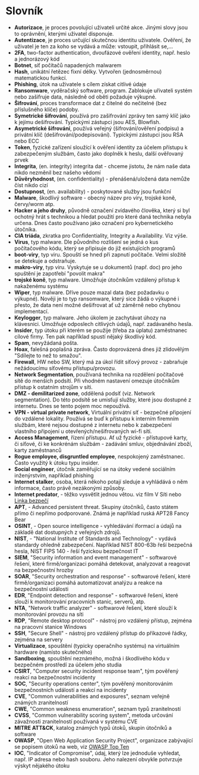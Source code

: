 # Slovník

* **Autorizace**, je proces povolující uživateli určité akce. Jinými slovy jsou to oprávnění, kterými uživatel disponuje.
* **Autentizace**, je proces určující skutečnou identitu uživatele. Ověření, že uživatel je ten za koho se vydává a může: vstoupit, přihlásit se,...
* **2FA**, two-factor authentication, dvoufázové ověření identity, např. heslo a jednorázový kód
* **Botnet**, síť počítačů napadených malwarem
* **Hash**, unikátní řetězec fixní délky. Vytvořen (jednosměrnou) matematickou funkcí.
* **Phishing**, útok na uživatele s cílem získat citlivé údaje
* **Ransomware**, vyděračský software, program. Zablokuje uřivateli systém nebo zašifruje data, následně od oběti požaduje výkupné.
* **Šifrování**, proces transformace dat z čitelné do nečitelné (bez příslušného klíče) podoby.
* **Symetrické šifrování**, používá pro zašifrování zprávy ten samý klíč jako k jejímu dešifrování. Typickými zástupci jsou AES, Blowfish.
* **Asymetrické šifrování**, používá veřejný (šifrování/ověření podpisu) a privátní klíč (dešifrování/podepisování). Typickými zástupci jsou RSA nebo ECC
* **Token**, fyzické zařízení sloužící k ověření identity za účelem přístupu k zabezpečeným službám, často jako doplněk k heslu, další ověřovaný prvek
* **Integrita**, (en. integrity) integrita dat - chceme jistotu, že nám naše data nikdo nezměnil bez našeho vědomí
* **Důvěryhodnost**, (en. confidentiality) - přenášená/uložená data nemůže číst nikdo cizí
* **Dostupnost**, (en. availability) - poskytované služby jsou funkční
* **Malware**, škodlivý software - obecný název pro viry, trojské koně, červy/worm atp.
* **Hacker a jeho druhy**, původně označení zvídavého člověka, který si byl ochotný hrát s technikou a hledat použití pro které daná technika nebyla určena. Dnes často používano jako označení pro kybernetického útočníka.
* **CIA triáda**, zkratka pro Confidentiality, Integrity a Availability. Viz výše.
* **Virus**, typ malware. Dle původního rozlišení se jedná o kus počítačového kódu, který se připisuje do již existujících programů
* **boot-viry**, typ viru. Spouští se hned při zapnutí počítače. Velmi složitě se detekuje a odstraňuje.
* **makro-viry**, typ viru. Vyskytuje se u dokumentů (např. doc) pro jeho spuštění je zapotřebí "povolit makra"
* **trojské koně**, typ malware. Umožňuje útočníkům vzdálený přístup k nakaženému systému 
* **Wiper**, typ malware. Dříve pouze mazal data (bez požadavku o výkupné). Nověji je to typ ransomware, který sice žádá o výkupné i přesto, že data není možné dešifrovat ať už záměrně nebo chybnou implementací. 
* **Keylogger**, typ malware. Jeho úkolem je zachytávat úhozy na klávesnici. Umožňuje odposlech citlivých údajů, např. zadávaného hesla.
* **Insider**, typ útoku při kterém se použije (třeba za úplatu) zaměstnanec cílové firmy. Ten pak například spustí nějaký škodlivý kód. 
* **Spam**, nevyžádaná pošta.
* **Hoax**, falešná poplašná zpráva. Často doprovázená dnes již zlidovělým "Sdílejte to než to smažou".
* **Firewall**, HW nebo SW, který má za úkol řídit síťový provoz - zabraňuje nežádoucímu síťovému přístupu/provozu.
* **Network Segmentation**, používaná technika na rozdělení počítačové sítě do menších podsítí. Při vhodném nastavení omezuje útočníkům přístup k ostatním strojům v síti.
* **DMZ - demilitarized zone**, oddělená podsíť (viz. Network segmentation). Do této podsítě se umisťují služby, které jsou dostupné z internetu. Dnes se tento pojem moc nepoužívá.
* **VPN - virtual private network**, Virtuální privátní síť - bezpečné připojení do vzdálené lokality. Používá se buď k přístupu k interním firemním službám, které nejsou dostupné z internetu nebo k zabezpečení vlastního připojení u otevřených/nešifrovaných wi-fi sítí.
* **Access Management**, řízení přístupu. Ať už fyzické - přístupové karty, či síťové, či ke konkrénám službám - zadávání smluv, objednávání zboží, karty zaměstnanců
* **Rogue employee, disgruntled employee**, nespokojený zaměstnanec. Často využitý k útoku typu insider.
* **Social engineer**, útočník zaměřující se na útoky vedené sociálním inženýrstvím, například phishing
* **Internet stalker**, osoba, která někoho potají sleduje a vyhládává o něm informace, často právě nezákonými způsoby.
* **Internet predator**, - těžko vysvětlit jednou větou. viz film V Síti nebo [Linka bezpečí](https://www.linkabezpeci.cz/-/internetovi-predatori-pohledem-linky-bezpeci)
* **APT**, - Advanced persistent threat. Skupiny útočníků, často státem přímo či nepřímo podporované. Známá je například ruská APT28 Fancy Bear
* **OSINT**, - Open source intelligence - vyhledávání iformací a údajů na základě dat dostupných z veřejných zdrojů. 
* **NIST**, - "National Institute of Standards and Technology" - vydává standardy ohledně zabezpečení. Například NIST 800-63b řeší bezpečná hesla, NIST FIPS 140 - řeší fyzickou bezpečnost IT 
* **SIEM**, "Security information and event management" - softwarové řešení, které firmě/organizaci pomáhá detekovat, analyzovat a reagovat na bezpečnostní hrozby 
* **SOAR**, "Security orchestration and response" - softwarové řešení, které firmě/organizaci pomáhá automatizovat analýzu a reakce na bezpečnostní události
* **EDR**, "Endpoint detection and response" - softwarové řešení, které slouží k monitorování pracovních stanic, serverů, atp.
* **NTA**, "Network traffic analyzer" - softwarové řešení, které slouží k monitorování provozu na síti 
* **RDP**, "Remote desktop protocol" - nástroj pro vzdálený přístup, zejména na pracovní stanice Windows
* **SSH**, "Secure Shell" - nástroj pro vzdálený přístup do příkazové řádky, zejména na servery
* **Virtualizace**, spouštění (typicky operačního systému) na virtuálním hardware (namísto skutečného)
* **Sandboxing**, spouštění neznámého, možná i škodlivého kódu v bezpečném prostředí za účelem jeho studia
* **CSIRT**, "Computer security incident response team", tým pověřený reakcí na bezpečnostní incidenty
* **SOC**, "Security operations center", tým pověřený monitorováním bezpečnostních událostí a reakcí na incidenty 
* **CVE**, "Common vulnerabilities and exposures", seznam veřejně známých zranitelností
* **CWE**, "Common weakness enumeration", seznam typů zranitelností
* **CVSS**, "Common vulnerability scoring system", metoda určování závažnosti zranitelností používaná v systému CVE
* **MITRE ATT&CK**, katalog známých typů útoků, skupin útočníků a software
* **OWASP**, "Open Web Application Security Project", organizace zabývající se popisem útoků na web, viz [OWASP Top Ten](https://owasp.org/www-project-top-ten/)
* **IOC**, "Indicator of Compromise", údaj, který lze jednoduše vyhledat, např. IP adresa nebo hash souboru. Jeho nalezení obvykle potvrzuje výskyt nějakého útoku
